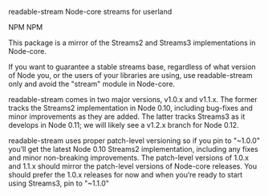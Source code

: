 readable-stream
Node-core streams for userland

NPM NPM

This package is a mirror of the Streams2 and Streams3 implementations in Node-core.

If you want to guarantee a stable streams base, regardless of what version of Node you, or the users of your libraries are using, use readable-stream only and avoid the "stream" module in Node-core.

readable-stream comes in two major versions, v1.0.x and v1.1.x. The former tracks the Streams2 implementation in Node 0.10, including bug-fixes and minor improvements as they are added. The latter tracks Streams3 as it develops in Node 0.11; we will likely see a v1.2.x branch for Node 0.12.

readable-stream uses proper patch-level versioning so if you pin to "~1.0.0" you’ll get the latest Node 0.10 Streams2 implementation, including any fixes and minor non-breaking improvements. The patch-level versions of 1.0.x and 1.1.x should mirror the patch-level versions of Node-core releases. You should prefer the 1.0.x releases for now and when you’re ready to start using Streams3, pin to "~1.1.0"